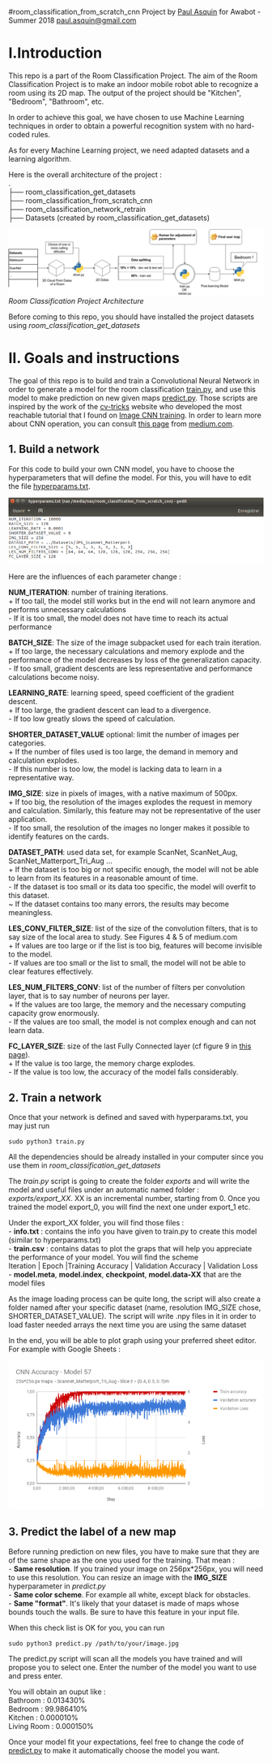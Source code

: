 #room_classification_from_scratch_cnn
Project by [Paul Asquin](https://www.linkedin.com/in/paulasquin/) for Awabot - Summer 2018 paul.asquin@gmail.com  

# I.Introduction  
This repo is a part of the Room Classification Project. 
The aim of the Room Classification Project is to make an indoor mobile robot able to recognize a room using its 2D map. 
The output of the project should be "Kitchen", "Bedroom", "Bathroom", etc.  

In order to achieve this goal, we have chosen to use Machine Learning techniques in order to obtain a powerful recognition system with no hard-coded rules.  

As for every Machine Learning project, we need adapted datasets and a learning algorithm.  

Here is the overall architecture of the project :   
.  
├── room_classification_get_datasets  
├── room_classification_from_scratch_cnn  
├── room_classification_network_retrain  
├── Datasets (created by room_classification_get_datasets)   
  
![Room Classification Project Architecture](docs/project_architecture.png)  
_Room Classification Project Architecture_  

Before coming to this repo, you should have installed the project datasets using _room\_classification\_get\_datasets_

# II. Goals and instructions
The goal of this repo is to build and train a Convolutional Neural Network in order to generate a model for the room classification [train.py](train.py), and use this model to make prediction on new given maps [predict.py](predict.py).
Those scripts are inspired by the work of the [cv-tricks](http://cv-tricks.com/) website who developed the most reachable tutorial that I found on [Image CNN training](http://cv-tricks.com/tensorflow-tutorial/training-convolutional-neural-network-for-image-classification/).
In order to learn more about CNN operation, you can consult [this page](https://medium.com/@RaghavPrabhu/understanding-of-convolutional-neural-network-cnn-deep-learning-99760835f148) from [medium.com](https://medium.com).  

## 1. Build a network
For this code to build your own CNN model, you have to choose the hyperparameters that will define the model. 
For this, you will have to edit the file [hyperparams.txt](hyperparams.txt).  

![Hyperparams.txt](docs/hyperparams.png)  

Here are the influences of each parameter change : 

**NUM_ITERATION**: number of training iterations.  
\+ If too tall, the model still works but in the end will not learn anymore and performs unnecessary calculations  
\- If it is too small, the model does not have time to reach its actual performance  

**BATCH_SIZE**: The size of the image subpacket used for each train iteration.  
\+ If too large, the necessary calculations and memory explode and the performance of the model decreases by loss of the generalization capacity.  
\- If too small, gradient descents are less representative and performance calculations become noisy.  

**LEARNING_RATE**: learning speed, speed coefficient of the gradient descent.  
\+ If too large, the gradient descent can lead to a divergence.  
\- If too low greatly slows the speed of calculation.  

**SHORTER_DATASET_VALUE** optional: limit the number of images per categories.  
\+ If the number of files used is too large, the demand in memory and calculation explodes.  
\- If this number is too low, the model is lacking data to learn in a representative way.  

**IMG_SIZE**: size in pixels of images, with a native maximum of 500px.  
\+ If too big, the resolution of the images explodes the request in memory and calculation. Similarly, this feature may not be representative of the user application.  
\- If too small, the resolution of the images no longer makes it possible to identify features on the cards.  

**DATASET_PATH**: used data set, for example ScanNet, ScanNet_Aug, ScanNet_Matterport_Tri_Aug ...  
\+ If the dataset is too big or not specific enough, the model will not be able to learn from its features in a reasonable amount of time.  
\- If the dataset is too small or its data too specific, the model will overfit to this dataset.  
~ If the dataset contains too many errors, the results may become meaningless.  

**LES_CONV_FILTER_SIZE**: list of the size of the convolution filters, that is to say size of the local area to study. See Figures 4 & 5 of medium.com  
\+ If values are too large or if the list is too big, features will become invisible to the model.  
\- If values are too small or the list to small, the model will not be able to clear features effectively.  

**LES_NUM_FILTERS_CONV**: list of the number of filters per convolution layer, that is to say number of neurons per layer.  
\+ If the values are too large, the memory and the necessary computing capacity grow enormously.  
\- If the values are too small, the model is not complex enough and can not learn data.  

**FC_LAYER_SIZE**: size of the last Fully Connected layer (cf figure 9 in [this page](https://medium.com/@RaghavPrabhu/understanding-of-convolutional-neural-network-cnn-deep-learning-99760835f148)).  
\+ If the value is too large, the memory charge explodes.  
\- If the value is too low, the accuracy of the model falls considerably.  

## 2. Train a network  
Once that your network is defined and saved with hyperparams.txt, you may just run 
```
sudo python3 train.py
```

All the dependencies should be already installed in your computer since you use them in _room\_classification\_get\_datasets_  

The _train.py_ script is going to create the folder _exports_ and will write the model and useful files under an automatic named folder : _exports/export\_XX_.
XX is an incremental number, starting from 0. Once you trained the model export\_0, you will find the next one under export\_1 etc.  

Under the export_XX folder, you will find those files :  
\- **info.txt** : contains the info you have given to train.py to create this model (similar to hyperparams.txt)  
\- **train.csv** : contains datas to plot the graps that will help you appreciate the performance of your model. You will find the scheme  
	Iteration	|	Epoch	|Training Accuracy	|	Validation Accuracy	|	Validation Loss  
\- **model.meta**, **model.index**, **checkpoint**, **model.data-XX** that are the model files  
 
As the image loading process can be quite long, the script will also create a folder named after your specific dataset (name, resolution IMG_SIZE chose, SHORTER_DATASET_VALUE). 
The script will write .npy files in it in order to load faster needed arrays the next time you are using the same dataset 
 
In the end, you will be able to plot graph using your preferred sheet editor. For example with Google Sheets :  

![Model Graph](docs/model_graphs.png)
 
## 3. Predict the label of a new map
Before running prediction on new files, you have to make sure that they are of the same shape as the one you used for the training.
That mean :  
\- **Same resolution**. If you trained your image on 256px*256px, you will need to use this resolution. You can resize an image with the **IMG_SIZE** hyperparameter in _predict.py_   
\- **Same color scheme**. For example all white, except black for obstacles.  
\- **Same "format"**. It's likely that your dataset is made of maps whose bounds touch the walls. Be sure to have this feature in your input file.   

When this check list is OK for you, you can run
```
sudo python3 predict.py /path/to/your/image.jpg
```  

The predict.py script will scan all the models you have trained and will propose you to select one.
Enter the number of the model you want to use and press enter.  

You will obtain an ouput like :  
    Bathroom : 0.013430%  
    Bedroom : 99.986410%  
    Kitchen : 0.000010%  
    Living Room : 0.000150%  
	
Once your model fit your expectations, feel free to change the code of [predict.py](predict.py) to make it automatically choose the model you want.



